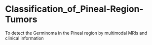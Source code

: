 # Classification_of_Pineal-Region-Tumors
To detect the Germinoma in the Pineal region by multimodal MRIs and clinical information
